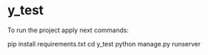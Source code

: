 # y_test

To run the project apply next commands:

pip install requirements.txt
cd y_test
python manage.py runserver